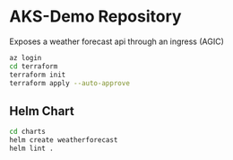 # AKS-Demo Repository

Exposes a weather forecast api through an ingress (AGIC)

```sh
az login
cd terraform
terraform init
terraform apply --auto-approve
```

## Helm Chart

```bash
cd charts
helm create weatherforecast
helm lint .
```
